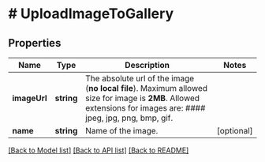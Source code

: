 # # UploadImageToGallery

## Properties

Name | Type | Description | Notes
------------ | ------------- | ------------- | -------------
**imageUrl** | **string** | The absolute url of the image (**no local file**). Maximum allowed size for image is **2MB**. Allowed extensions for images are: #### jpeg, jpg, png, bmp, gif. |
**name** | **string** | Name of the image. | [optional]

[[Back to Model list]](../../README.md#models) [[Back to API list]](../../README.md#endpoints) [[Back to README]](../../README.md)
